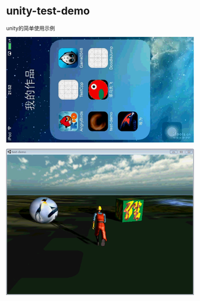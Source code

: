 unity-test-demo
===============

unity的简单使用示例

![unity-test-demo](./a.gif)

![unity-test-demo](./b.gif)
